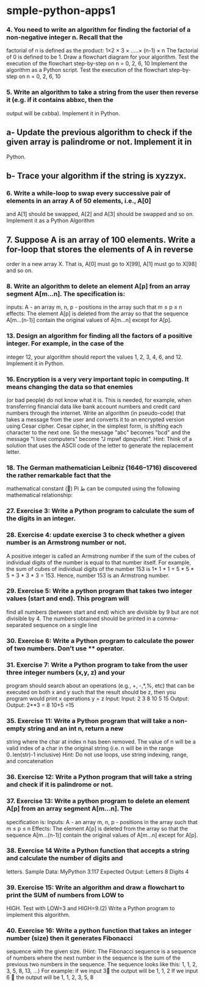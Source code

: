 # smple-python-apps1

### 4. You need to write an algorithm for finding the factorial of a non-negative integer n. Recall that the
factorial of n is defined as the product:
1×2 × 3 × …..× (n-1) × n
The factorial of 0 is defined to be 1.
Draw a flowchart diagram for your algorithm.
Test the execution of the flowchart step-by-step on n = 0, 2, 6, 10
Implement the algorithm as a Python script.
Test the execution of the flowchart step-by-step on n = 0, 2, 6, 10
### 5. Write an algorithm to take a string from the user then reverse it (e.g. if it contains abbxc, then the
output will be cxbba). Implement it in Python.
## a- Update the previous algorithm to check if the given array is palindrome or not. Implement it in
Python.
## b- Trace your algorithm if the string is xyzzyx.
### 6. Write a while-loop to swap every successive pair of elements in an array A of 50 elements, i.e., A[0]
and A[1] should be swapped, A[2] and A[3] should be swapped and so on. Implement it as a
Python Algorithm
## 7. Suppose A is an array of 100 elements. Write a for-loop that stores the elements of A in reverse
order in a new array X. That is, A[0] must go to X[99], A[1] must go to X[98] and so on.
### 8. Write an algorithm to delete an element A[p] from an array segment A[m...n]. The specification is:
inputs: A - an array
m, n, p - positions in the array such that m ≤ p ≤ n
effects: The element A[p] is deleted from the array so that the sequence A[m…(n-1)] contain the
original values of A[m…n] except for A[p].
### 13. Design an algorithm for finding all the factors of a positive integer. For example, in the case of the
integer 12, your algorithm should report the values 1, 2, 3, 4, 6, and 12. Implement it in Python.
### 16. Encryption is a very very important topic in computing. It means changing the data so that enemies
(or bad people) do not know what it is. This is needed, for example, when transferring financial data
like bank account numbers and credit card numbers through the internet.
Write an algorithm (in pseudo-code) that takes a message from the user and converts it to an
encrypted version using Cesar cipher. Cesar cipher, in the simplest form, is shifting each character to
the next one. So the message "abc" becomes "bcd" and the message "I love computers" become "J
mpwf dpnqvufst". Hint: Think of a solution that uses the ASCII code of the letter to generate the
replacement letter.
### 18. The German mathematician Leibniz (1646–1716) discovered the rather remarkable fact that the
mathematical constant () Pi ط can be computed using the following mathematical relationship:
### 27. Exercise 3: Write a Python program to calculate the sum of the digits in an integer.
### 28. Exercise 4: update exercise 3 to check whether a given number is an Armstrong number or not.
A positive integer is called an Armstrong number if the sum of the cubes of individual digits of the
number is equal to that number itself. For example, the sum of cubes of individual digits of the number
153 is 1* 1 * 1 + 5 * 5 * 5 + 3 * 3 * 3 = 153. Hence, number 153 is an Armstrong number.
### 29. Exercise 5: Write a python program that takes two integer values (start and end). This program will
find all numbers (between start and end) which are divisible by 9 but are not divisible by 4.
The numbers obtained should be printed in a comma-separated sequence on a single line
### 30. Exercise 6: Write a Python program to calculate the power of two numbers. Don't use ** operator.
### 31. Exercise 7: Write a Python program to take from the user three integer numbers (x,y, z) and your
program should search about an operations (e.g., +, -,*,%, etc) that can be executed on both x and y
such that the result should be z, then you program would print x operations y = z
Input: Input:
2 3 8 10 5 15
Output: Output:
2**3 = 8 10+5 =15
### 35. Exercise 11: Write a Python program that will take a non-empty string and an int n, return a new
string where the char at index n has been removed. The value of n will be a valid index of a char
in the original string (i.e. n will be in the range 0..len(str)-1 inclusive)
Hint: Do not use loops, use string indexing, range, and concatenation
### 36. Exercise 12: Write a Python program that will take a string and check if it is palindrome or not.
### 37. Exercise 13: Write a python program to delete an element A[p] from an array segment A[m...n]. The
specification is:
Inputs: A - an array
m, n, p - positions in the array such that m ≤ p ≤ n
Effects: The element A[p] is deleted from the array so that the sequence A[m…(n-1)] contain the
original values of A[m…n] except for A[p].
### 38. Exercise 14 Write a Python function that accepts a string and calculate the number of digits and
letters.
Sample Data: MyPython 3.117
Expected Output: Letters 8
Digits 4
### 39. Exercise 15: Write an algorithm and draw a flowchart to print the SUM of numbers from LOW to
HIGH. Test with LOW=3 and HIGH=9.(2) Write a Python program to implement this algorithm.
### 40. Exercise 16: Write a python function that takes an integer number (size) then it generates Fibonacci
sequence with the given size. (Hint: The Fibonacci sequence is a sequence of numbers where the
next number in the sequence is the sum of the previous two numbers in the sequence. The sequence
looks like this: 1, 1, 2, 3, 5, 8, 13, …)
For example: if we input 3 the output will be 1, 1, 2
If we input 6  the output will be 1, 1, 2, 3, 5, 8
